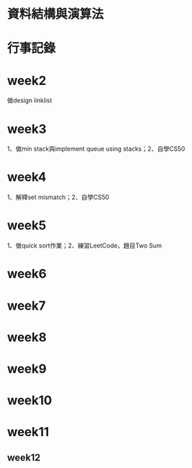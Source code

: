 # 資料結構與演算法

# 行事記錄
# week2 
做design linklist
# week3 
1、做min stack與implement queue using stacks；2、自學CS50
# week4
1、解釋set mismatch；2、自學CS50
# week5
1、做quick sort作業；2、練習LeetCode，題目Two Sum
# week6
# week7
# week8
# week9
# week10
# week11
## week12
